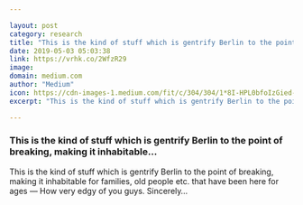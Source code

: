 ```yaml
---

layout: post
category: research
title: "This is the kind of stuff which is gentrify Berlin to the point of breaking, making it inhabitable…"
date: 2019-05-03 05:03:38
link: https://vrhk.co/2WfzR29
image: 
domain: medium.com
author: "Medium"
icon: https://cdn-images-1.medium.com/fit/c/304/304/1*8I-HPL0bfoIzGied-dzOvA.png
excerpt: "This is the kind of stuff which is gentrify Berlin to the point of breaking, making it inhabitable for families, old people etc. that have been here for ages — How very edgy of you guys. Sincerely…"

---
```


### This is the kind of stuff which is gentrify Berlin to the point of breaking, making it inhabitable…

This is the kind of stuff which is gentrify Berlin to the point of breaking, making it inhabitable for families, old people etc. that have been here for ages — How very edgy of you guys. Sincerely…